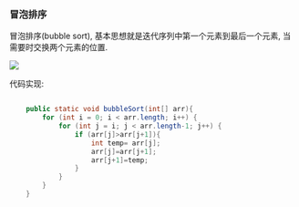 
### 冒泡排序

冒泡排序(bubble sort), 基本思想就是迭代序列中第一个元素到最后一个元素, 当需要时交换两个元素的位置.

![](https://images2015.cnblogs.com/blog/1153367/201704/1153367-20170428154208990-180812772.png)

代码实现:

```java

	public static void bubbleSort(int[] arr){
        for (int i = 0; i < arr.length; i++) {
            for (int j = i; j < arr.length-1; j++) {
                if (arr[j]>arr[j+1]){
                    int temp= arr[j];
                    arr[j]=arr[j+1];
                    arr[j+1]=temp;
                }
            }
        }
    }

```
